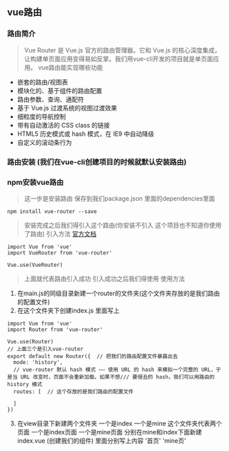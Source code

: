 ## vue路由
### 路由简介

> Vue Router 是 Vue.js 官方的路由管理器。它和 Vue.js 的核心深度集成，让构建单页面应用变得易如反掌。我们用vue-cli开发的项目就是单页面应用。
> vue路由能实现哪些功能
+ 嵌套的路由/视图表
+ 模块化的、基于组件的路由配置
+ 路由参数、查询、通配符
+ 基于 Vue.js 过渡系统的视图过渡效果
+ 细粒度的导航控制
+ 带有自动激活的 CSS class 的链接
+ HTML5 历史模式或 hash 模式，在 IE9 中自动降级
+ 自定义的滚动条行为
### 路由安装 (我们在vue-cli创建项目的时候就默认安装路由)

### npm安装vue路由
> 这一步是安装路由 保存到我们package.json 里面的dependencies里面
```
npm install vue-router --save
```
> 安装完成之后我们得引入这个路由(你安装不引入 这个项目也不知道你使用了路由)
引入方法 [官方文档](https://router.vuejs.org/zh/installation.html "引入路由")
```
import Vue from 'vue'
import VueRouter from 'vue-router'

Vue.use(VueRouter)
```
> 上面就代表路由引入成功 引入成功之后我们得使用 使用方法 
1. 在main.js的同级目录新建一个router的文件夹(这个文件夹存放的是我们路由的配置文件)
2. 在这个文件夹下创建index.js 里面写上
```
import Vue from 'vue'
import Router from 'vue-router'

Vue.use(Router)
// 上面三个是引入vue-router
export default new Router({  // 把我们的路由配置文件暴露出去
  mode: 'history', 
  // vue-router 默认 hash 模式 —— 使用 URL 的 hash 来模拟一个完整的 URL，于是当 URL 改变时，页面不会重新加载。如果不想/// 要很丑的 hash，我们可以用路由的 history 模式
  routes: [  // 这个存放的是我们路由的配置文件
    
  ]
})

```
3. 在view目录下新建两个文件夹 一个是index 一个是mine 这个文件夹代表两个页面  一个是index页面 一个是mine页面 分别在mine和index下面新建index.vue (创建我们的组件) 里面分别写上内容 '首页' 'mine页'
